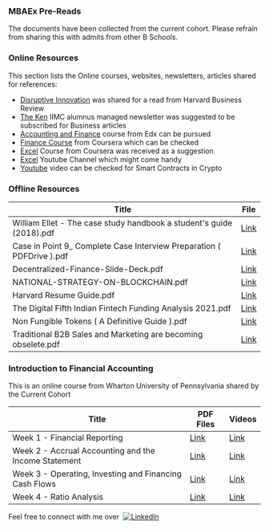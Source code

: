 
### MBAEx Pre-Reads
The documents have been collected from the current cohort. Please refrain from sharing this with admits from other B Schools.

### Online Resources

This section lists the Online courses, websites, newsletters, articles shared for references:

* [Disruptive Innovation](https://hbr.org/2015/12/what-is-disruptive-innovation) was shared for a read from Harvard Business Review
* [The Ken](https://the-ken.com/) IIMC alumnus managed newsletter was suggested to be subscribed for Business articles
* [Accounting and Finance](https://www.edx.org/course/accounting-and-finance) course from Edx can be pursued
* [Finance Course](https://www.coursera.org/learn/wharton-accounting?specialization=finance-accounting) from Coursera which can be checked
* [Excel](https://www.coursera.org/specializations/excel) Course from Coursera was received as a suggestion
* [Excel](https://www.youtube.com/c/Excelcampus1) Youtube Channel which might come handy
* [Youtube](https://www.youtube.com/watch?v=pyaIppMhuic) video can be checked for Smart Contracts in Crypto

### Offline Resources

| Title | File |
|--|--|
| William Ellet - The case study handbook a student's guide (2018).pdf | [Link](/MBAEx_Pre-Reads/William-Ellet-The-case-study-handbook-a-student's-guide-(2018).pdf) |
| Case in Point 9_ Complete Case Interview Preparation ( PDFDrive ).pdf | [Link](/MBAEx_Pre-Reads/Case-in-Point-9-Complete-Case-Interview-Preparation.pdf) |
| Decentralized-Finance-Slide-Deck.pdf | [Link](/MBAEx_Pre-Reads/Decentralized-Finance-Slide-Deck.pdf) |
| NATIONAL-STRATEGY-ON-BLOCKCHAIN.pdf | [Link](/MBAEx_Pre-Reads/NATIONAL-STRATEGY-ON-BLOCKCHAIN.pdf) |
| Harvard Resume Guide.pdf | [Link](/MBAEx_Pre-Reads/Harvard-Resume-Guide.pdf) |
| The Digital Fifth Indian Fintech Funding Analysis 2021.pdf | [Link](/MBAEx_Pre-Reads/The-Digital-Fifth-Indian-Fintech-Funding-Analysis_2021.pdf) |
| Non Fungible Tokens ( A Definitive Guide ).pdf | [Link](/MBAEx_Pre-Reads/NFTs.pdf) |
| Traditional B2B Sales and Marketing are becoming obselete.pdf | [Link](/MBAEx_Pre-Reads/HBR-Article.pdf) |

### Introduction to Financial Accounting

This is an online course from Wharton University of Pennsylvania shared by the Current Cohort

| Title | PDF Files | Videos
|--|--|--|
| Week 1 - Financial Reporting | [Link](/MBAEx_Pre-Reads/Week_1-Financial_Reporting/) | [Link](https://1drv.ms/u/s!AuxhR8Xq6TYtg_t2SCNISmKyT17Qyw?e=YzQTID) |
| Week 2 - Accrual Accounting and the Income Statement | [Link](/MBAEx_Pre-Reads/Week_2-Accrual_Accounting_and_the_Income_Statement/) | [Link](https://1drv.ms/u/s!AuxhR8Xq6TYtg_wL5GmfijwvdG8nMg?e=jKy7bo) |
| Week 3 - Operating, Investing and Financing Cash Flows | [Link](/MBAEx_Pre-Reads/Week_3-Operating,Investing_and_Financing_Cash_Flows/) | [Link](https://1drv.ms/u/s!AuxhR8Xq6TYtg_wdMmx-QjBBlaO_6A?e=b6nUkN) |
| Week 4 - Ratio Analysis | [Link](/MBAEx_Pre-Reads/Week_4-Ratio_Analysis/) | [Link](https://1drv.ms/u/s!AuxhR8Xq6TYtg_wt88d58DWMaakIaA?e=xUxJaF) |

Feel free to connect with me over&nbsp; [![LinkedIn][linkedin-shield]][linkedin-url]

<!-- MARKDOWN LINKS & IMAGES -->
<!-- https://www.markdownguide.org/basic-syntax/#reference-style-links -->
[license-url]: https://github.com/othneildrew/Best-README-Template/blob/master/LICENSE.txt
[linkedin-shield]: https://img.shields.io/badge/-LinkedIn-black.svg?style=flat-square&logo=linkedin&colorB=00008b
[linkedin-url]: https://www.linkedin.com/in/abhishekray1/
